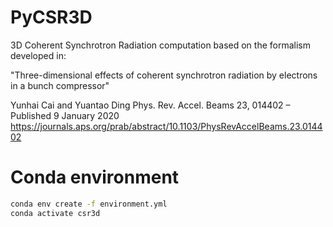 # PyCSR3D
3D Coherent Synchrotron Radiation computation based on the formalism developed in:


"Three-dimensional effects of coherent synchrotron radiation by electrons in a bunch compressor" 

Yunhai Cai and Yuantao Ding
Phys. Rev. Accel. Beams 23, 014402 – Published 9 January 2020
https://journals.aps.org/prab/abstract/10.1103/PhysRevAccelBeams.23.014402



# Conda environment

```bash
conda env create -f environment.yml
conda activate csr3d
```
